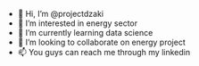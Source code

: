 - 👋 Hi, I’m @projectdzaki
- 👀 I’m interested in energy sector
- 🌱 I’m currently learning data science
- 💞️ I’m looking to collaborate on energy project
- 📫 You guys can reach me through my linkedin

<!---
projectdzaki/projectdzaki is a ✨ special ✨ repository because its `README.md` (this file) appears on your GitHub profile.
You can click the Preview link to take a look at your changes.
--->
